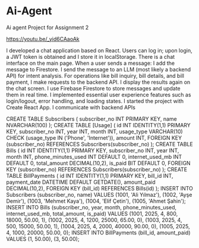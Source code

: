 # Ai-Agent
Ai agent Project for Assignment 2

https://youtu.be/_yid6CAaoAk

I developed a chat application based on React.
Users can log in; upon login, a JWT token is obtained and I store it in localStorage.
There is a chat interface on the main page. When a user sends a message:
I add the message to Firestore.
I send the message to an LLM (most likely a backend API) for intent analysis.
For operations like bill inquiry, bill details, and bill payment, I make requests to the backend API.
I display the results again on the chat screen.
I use Firebase Firestore to store messages and update them in real time.
I implemented essential user experience features such as login/logout, error handling, and loading states.
I started the project with Create React App.
I communicate with backend APIs

CREATE TABLE Subscribers (
    subscriber_no INT PRIMARY KEY,
    name NVARCHAR(100)
);
CREATE TABLE [Usage] (
    id INT IDENTITY(1,1) PRIMARY KEY,
    subscriber_no INT,
    year INT,
    month INT,
    usage_type VARCHAR(10) CHECK (usage_type IN ('Phone', 'Internet')),
    amount INT,
    FOREIGN KEY (subscriber_no) REFERENCES Subscribers(subscriber_no)
);
CREATE TABLE Bills (
    id INT IDENTITY(1,1) PRIMARY KEY,
    subscriber_no INT,
    year INT,
    month INT,
    phone_minutes_used INT DEFAULT 0,
    internet_used_mb INT DEFAULT 0,
    total_amount DECIMAL(10,2),
    is_paid BIT DEFAULT 0,
    FOREIGN KEY (subscriber_no) REFERENCES Subscribers(subscriber_no)
);
CREATE TABLE BillPayments (
    id INT IDENTITY(1,1) PRIMARY KEY,
    bill_id INT,
    payment_date DATETIME DEFAULT GETDATE(),
    amount_paid DECIMAL(10,2),
    FOREIGN KEY (bill_id) REFERENCES Bills(id)
);
INSERT INTO Subscribers (subscriber_no, name) VALUES
(1001, 'Ali Yılmaz'),
(1002, 'Ayşe Demir'),
(1003, 'Mehmet Kaya'),
(1004, 'Elif Çetin'),
(1005, 'Ahmet Şahin');
INSERT INTO Bills (subscriber_no, year, month, phone_minutes_used, internet_used_mb, total_amount, is_paid) VALUES
(1001, 2025, 4, 800, 18000, 50.00, 1),
(1002, 2025, 4, 1200, 25000, 65.00, 0),
(1003, 2025, 4, 500, 15000, 50.00, 1),
(1004, 2025, 4, 2000, 40000, 90.00, 0),
(1005, 2025, 4, 1000, 20000, 50.00, 0);
INSERT INTO BillPayments (bill_id, amount_paid) VALUES
(1, 50.00),
(3, 50.00);




